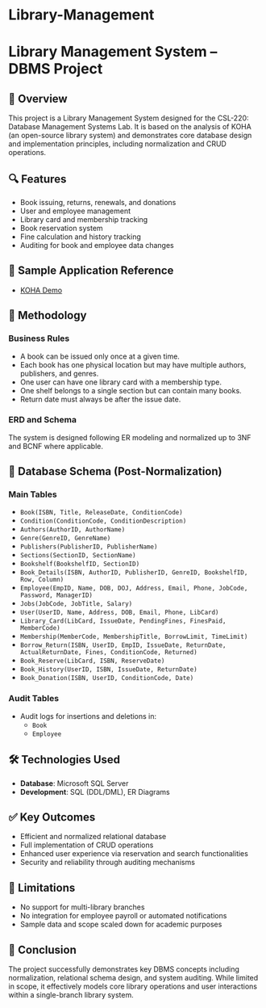 # Library-Management
# Library Management System – DBMS Project

## 📘 Overview

This project is a Library Management System designed for the CSL-220: Database Management Systems Lab. It is based on the analysis of KOHA (an open-source library system) and demonstrates core database design and implementation principles, including normalization and CRUD operations.

## 🔍 Features

- Book issuing, returns, renewals, and donations
- User and employee management
- Library card and membership tracking
- Book reservation system
- Fine calculation and history tracking
- Auditing for book and employee data changes

## 🔗 Sample Application Reference

- [KOHA Demo](https://koha-community.org/demo/)

## 📐 Methodology

### Business Rules

- A book can be issued only once at a given time.
- Each book has one physical location but may have multiple authors, publishers, and genres.
- One user can have one library card with a membership type.
- One shelf belongs to a single section but can contain many books.
- Return date must always be after the issue date.

### ERD and Schema

The system is designed following ER modeling and normalized up to 3NF and BCNF where applicable.

## 🧱 Database Schema (Post-Normalization)

### Main Tables

- `Book(ISBN, Title, ReleaseDate, ConditionCode)`
- `Condition(ConditionCode, ConditionDescription)`
- `Authors(AuthorID, AuthorName)`
- `Genre(GenreID, GenreName)`
- `Publishers(PublisherID, PublisherName)`
- `Sections(SectionID, SectionName)`
- `Bookshelf(BookshelfID, SectionID)`
- `Book_Details(ISBN, AuthorID, PublisherID, GenreID, BookshelfID, Row, Column)`
- `Employee(EmpID, Name, DOB, DOJ, Address, Email, Phone, JobCode, Password, ManagerID)`
- `Jobs(JobCode, JobTitle, Salary)`
- `User(UserID, Name, Address, DOB, Email, Phone, LibCard)`
- `Library_Card(LibCard, IssueDate, PendingFines, FinesPaid, MemberCode)`
- `Membership(MemberCode, MembershipTitle, BorrowLimit, TimeLimit)`
- `Borrow_Return(ISBN, UserID, EmpID, IssueDate, ReturnDate, ActualReturnDate, Fines, ConditionCode, Returned)`
- `Book_Reserve(LibCard, ISBN, ReserveDate)`
- `Book_History(UserID, ISBN, IssueDate, ReturnDate)`
- `Book_Donation(ISBN, UserID, ConditionCode, Date)`

### Audit Tables

- Audit logs for insertions and deletions in:
  - `Book`
  - `Employee`

## 🛠️ Technologies Used

- **Database**: Microsoft SQL Server
- **Development**: SQL (DDL/DML), ER Diagrams

## ✅ Key Outcomes

- Efficient and normalized relational database
- Full implementation of CRUD operations
- Enhanced user experience via reservation and search functionalities
- Security and reliability through auditing mechanisms

## 📌 Limitations

- No support for multi-library branches
- No integration for employee payroll or automated notifications
- Sample data and scope scaled down for academic purposes

## 🏁 Conclusion

The project successfully demonstrates key DBMS concepts including normalization, relational schema design, and system auditing. While limited in scope, it effectively models core library operations and user interactions within a single-branch library system.

